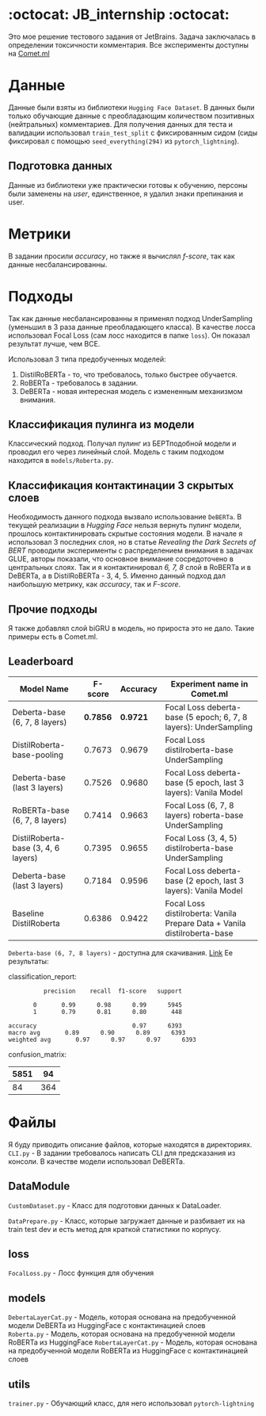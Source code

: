 # :octocat: JB_internship :octocat:
Это мое решение тестового задания от JetBrains. Задача заключалась в определении токсичности комментария.
Все эксперименты доступны на [Comet.ml](https://www.comet.ml/danildmitriev1999/jetbrainsinternship?shareable=vn9P5E9MO890e9IJlH2cSK1Pg)

# Данные
Данные были взяты из библиотеки `Hugging Face Dataset`. В данных были только обучающие данные с преобладающим количеством
позитивных (нейтральных) комментариев. Для получения данных для теста и валидации использовал `train_test_split` 
с фиксированным сидом (сиды фиксировал с помощью `seed_everything(294)` из `pytorch_lightning`).

## Подготовка данных
Данные из библиотеки уже практически готовы к обучению, персоны были заменены на *user*, единственное, я удалил знаки 
препинания и user.

# Метрики
В задании просили *accuracy*, но также я вычислял *f-score*, так как данные несбалансированны.

# Подходы
Так как данные несбалансированны я применял подход UnderSampling (уменьшил в 3 раза данные преобладающего класса).
В качестве лосса использовал Focal Loss (сам лосс находится в папке `loss`). Он показал результат лучше, чем BCE.

Использовал 3 типа предобученных моделей:
1. DistilRoBERTa - то, что требовалось, только быстрее обучается.
2. RoBERTa - требовалось в задании.
3. DeBERTa - новая интересная модель с измененным механизмом внимания.

## Классификация пулинга из модели
Классический подход. Получал пулинг из БЕРТподобной модели и проводил его через линейный слой.
Модель с таким подходом находится в `models/Roberta.py`.

## Классификация контактинации 3 скрытых слоев
Необходимость данного подхода вызвало использование `DeBERTa`. В текущей реализации в *Hugging Face* нельзя вернуть 
пулинг модели, прошлось контактинировать скрытые состояния модели. В начале я использовал 3 последних слоя, но
в статье *Revealing the Dark Secrets of BERT* проводили эксперименты с распределением внимания в задачах GLUE, авторы
показали, что основное внимание сосредоточено в центральных слоях. Так и я контактинировал *6, 7, 8* слой в RoBERTa и в DeBERTa, а 
в DistilRoBERTa - 3, 4, 5. Именно данный подход дал наибольшую метрику, как *accuracy*, так и *F-score*.

## Прочие подходы
Я также добавлял слой biGRU в модель, но прироста это не дало. Такие примеры есть в Comet.ml.

## Leaderboard
| Model Name                          | F-score | Accuracy | Experiment name in Comet.ml                                               |
|-------------------------------------|---------|----------|---------------------------------------------------------------------------|
| Deberta-base (6, 7, 8 layers)       | **0.7856**  | **0.9721**   | Focal Loss deberta-base (5 epoch; 6, 7, 8 layers): UnderSampling          |
| DistilRoberta-base-pooling          | 0.7673  | 0.9679   | Focal Loss distilroberta-base UnderSampling                               |
| Deberta-base (last 3 layers)        | 0.7526  | 0.9680   | Focal Loss deberta-base (5 epoch, last 3 layers): Vanila Model            |
| RoBERTa-base (6, 7, 8 layers)       | 0.7414  | 0.9663   | Focal Loss (6, 7, 8 layers) roberta-base UnderSampling                    |
| DistilRoberta-base (3, 4, 6 layers) | 0.7395  | 0.9655   | Focal Loss (3, 4, 5) distilroberta-base UnderSampling                     |
| Deberta-base (last 3 layers)        | 0.7184  | 0.9596   | Focal Loss deberta-base (2 epoch, last 3 layers): Vanila Model            |
| Baseline DistilRoberta              | 0.6386  | 0.9422   | Focal Loss distilroberta: Vanila Prepare Data + Vanila distilroberta-base |

`Deberta-base (6, 7, 8 layers)` - доступна для скачивания. [Link](https://www.comet.ml/api/rest/v2/registry-model/item/download?workspaceName=danildmitriev1999&modelName=deberta-jb&version=1.0.0)
Ее результаты:

classification_report:

              precision    recall  f1-score   support

           0       0.99      0.98      0.99      5945
           1       0.79      0.81      0.80       448

    accuracy                           0.97      6393
    macro avg       0.89      0.90      0.89      6393
    weighted avg       0.97      0.97      0.97      6393

confusion_matrix:

| 5851 | 94  |
|------|-----|
| 84   | 364 |

# Файлы
Я буду приводить описание файлов, которые находятся в директориях.
`CLI.py` - В задании требовалось написать CLI для предсказания из консоли. В качестве модели использовал DeBERTa. 
## DataModule
`CustomDataset.py` - Класс для подготовки данных к DataLoader.

`DataPrepare.py` - Класс, которые загружает данные и разбивает их на train test dev и есть метод для краткой статистики по
корпусу.
## loss
`FocalLoss.py` - Лосс функция для обучения
## models
`DebertaLayerCat.py` - Модель, которая основана на предобученной модели DeBERTa из HuggingFace с контактинацией слоев  
`Roberta.py` - Модель, которая основана на предобученной модели RoBERTa из HuggingFace
`RobertaLayerCat.py` - Модель, которая основана на предобученной модели RoBERTa из HuggingFace с контактинацией слоев
## utils
`trainer.py` - Обучающий класс, для него использовал `pytorch-lightning`

